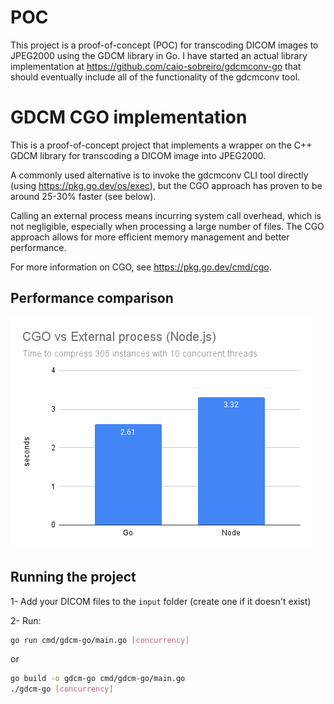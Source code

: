 # POC
This project is a proof-of-concept (POC) for transcoding DICOM images to JPEG2000 using the GDCM library in Go.
I have started an actual library implementation at https://github.com/caio-sobreiro/gdcmconv-go that should eventually include all of the functionality of the gdcmconv tool.

# GDCM CGO implementation
This is a proof-of-concept project that implements a wrapper on the C++ GDCM library for transcoding a DICOM image into JPEG2000.

A commonly used alternative is to invoke the gdcmconv CLI tool directly (using https://pkg.go.dev/os/exec), but the CGO approach has proven to be around 25-30% faster (see below).

Calling an external process means incurring system call overhead, which is not negligible, especially when processing a large number of files. The CGO approach allows for more efficient memory management and better performance.

For more information on CGO, see https://pkg.go.dev/cmd/cgo.

## Performance comparison
![CGO vs External process performance comparison](CGO%20vs%20External%20process%20%28Node.js%29.png)

## Running the project
1- Add your DICOM files to the `input` folder (create one if it doesn't exist)

2- Run:
```bash
go run cmd/gdcm-go/main.go [concurrency]
```
or
```bash
go build -o gdcm-go cmd/gdcm-go/main.go
./gdcm-go [concurrency]
```
